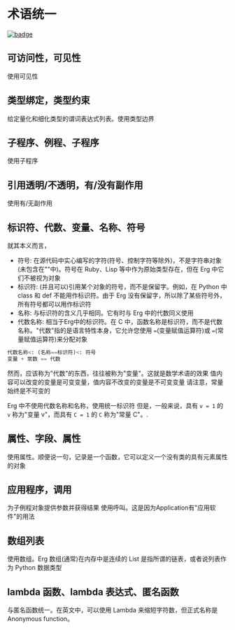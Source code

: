# 术语统一

[![badge](https://img.shields.io/endpoint.svg?url=https%3A%2F%2Fgezf7g7pd5.execute-api.ap-northeast-1.amazonaws.com%2Fdefault%2Fsource_up_to_date%3Fowner%3Derg-lang%26repos%3Derg%26ref%3Dmain%26path%3Ddoc/EN/unify_terms.md%26commit_hash%3D06f8edc9e2c0cee34f6396fd7c64ec834ffb5352)](https://gezf7g7pd5.execute-api.ap-northeast-1.amazonaws.com/default/source_up_to_date?owner=erg-lang&repos=erg&ref=main&path=doc/EN/unify_terms.md&commit_hash=06f8edc9e2c0cee34f6396fd7c64ec834ffb5352)

## 可访问性，可见性

使用可见性

## 类型绑定，类型约束

给定量化和细化类型的谓词表达式列表。使用类型边界

## 子程序、例程、子程序

使用子程序

## 引用透明/不透明，有/没有副作用

使用有/无副作用

## 标识符、代数、变量、名称、符号

就其本义而言，

* 符号: 在源代码中实心编写的字符(符号、控制字符等除外)，不是字符串对象(未包含在""中)。符号在 Ruby、Lisp 等中作为原始类型存在，但在 Erg 中它们不被视为对象
* 标识符: (并且可以)引用某个对象的符号，而不是保留字。例如，在 Python 中 class 和 def 不能用作标识符。由于 Erg 没有保留字，所以除了某些符号外，所有符号都可以用作标识符
* 名称: 与标识符的含义几乎相同。它有时与 Erg 中的代数同义使用
* 代数名称: 相当于Erg中的标识符。在 C 中，函数名称是标识符，而不是代数名称。"代数"指的是语言特性本身，它允许您使用 `=`(变量赋值运算符)或 `=`(常量赋值运算符)来分配对象

```python
代数名称<: (名称==标识符)​​<: 符号
变量 + 常数 == 代数
```

然而，应该称为"代数"的东西，往往被称为"变量"。这就是数学术语的效果
值内容可以改变的变量是可变变量，值内容不改变的变量是不可变变量
请注意，常量始终是不可变的

Erg 中不使用代数名称和名称，使用统一标识符
但是，一般来说，具有 `v = 1` 的 `v` 称为"变量 v"，而具有 `C = 1` 的 `C` 称为"常量 C"。.

## 属性、字段、属性

使用属性。顺便说一句，记录是一个函数，它可以定义一个没有类的具有元素属性的对象

## 应用程序，调用

为子例程对象提供参数并获得结果
使用呼叫。这是因为Application有"应用软件"的用法

## 数组列表

使用数组。Erg 数组(通常)在内存中是连续的
List 是指所谓的链表，或者说列表作为 Python 数据类型

## lambda 函数、lambda 表达式、匿名函数

与匿名函数统一。在英文中，可以使用 Lambda 来缩短字符数，但正式名称是 Anonymous function。